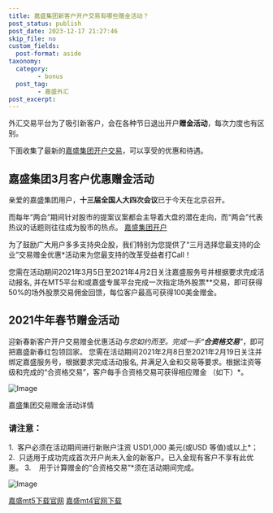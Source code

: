```yaml
---
title: 嘉盛集团新客户开户交易有哪些赠金活动？
post_status: publish
post_date: 2023-12-17 21:27:46
skip_file: no
custom_fields: 
  post-format: aside
taxonomy:
  category:
        - bonus
  post_tag:
        - 嘉盛外汇
post_excerpt: 
---
```

外汇交易平台为了吸引新客户，会在各种节日退出开户**赠金活动**，每次力度也有区别。

下面收集了最新的[嘉盛集团开户交易](https://we.laowei8.com/go/forexcomchina)，可以享受的优惠和待遇。



## 嘉盛集团3月客户优惠赠金活动

亲爱的嘉盛集团用户，**十三届全国人大四次会议**已于今天在北京召开。

而每年“两会”期间针对股市的提案议案都会主导着大盘的潜在走向，而“两会”代表热议的话题则往往成为股市的热点。 [嘉盛集团开户](https://we.laowei8.com/go/forexcomchina)

为了鼓励广大用户多多支持央企股，我们特别为您提供了“三月选择您最支持的企业”交易赠金优惠*活动来为您最支持的改革受益者打Call！

您需在活动期间2021年3月5日至2021年4月2日关注嘉盛服务号并根据要求完成活动报名, 并在MT5平台和或嘉盛专属平台完成一次指定场外股票**交易，即可获得50%的场外股票交易佣金回馈，每位客户最高可获得100美金赠金。

## 2021牛年春节赠金活动

迎新春新客户开户交易赠金优惠活动*与您如约而至。完成一手“**合资格交易**”*，即可把嘉盛新春红包领回家。 您需在活动期间2021年2月8日至2021年2月19日关注并绑定嘉盛服务号，根据要求完成活动报名, 并满足入金和交易等要求。根据注资等级和完成的“合资格交易”，客户每手合资格交易可获得相应赠金 （如下）*。

![Image](https://cdn.fendou.la/tuoss/gain-bonus.png)

嘉盛集团交易赠金活动详情

### **请注意：**

1.  客户必须在活动期间进行新账户注资 USD1,000 美元(或USD 等值)或以上*； 2.  只适用于成功完成首次开户尚未入金的新客户。已入金现有客户不享有此优惠。 3.    用于计算赠金的“合资格交易”*须在活动期间完成。

![Image](https://cdn.fendou.la/tuoss/openAccount.jpg)

[嘉盛mt5下载官网](http://www.ssgg.net/forex-mt5-download.html) [嘉盛mt4官网下载](http://www.ssgg.net/forex-mt4-download.html)